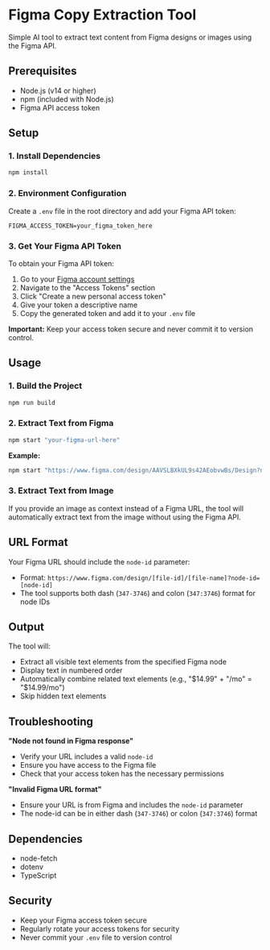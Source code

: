 # Figma Copy Extraction Tool

Simple AI tool to extract text content from Figma designs or images using the Figma API.

## Prerequisites

- Node.js (v14 or higher)
- npm (included with Node.js)
- Figma API access token

## Setup

### 1. Install Dependencies

```bash
npm install
```

### 2. Environment Configuration

Create a `.env` file in the root directory and add your Figma API token:

```env
FIGMA_ACCESS_TOKEN=your_figma_token_here
```

### 3. Get Your Figma API Token

To obtain your Figma API token:

1. Go to your [Figma account settings](https://www.figma.com/developers/api#access-tokens)
2. Navigate to the "Access Tokens" section
3. Click "Create a new personal access token"
4. Give your token a descriptive name
5. Copy the generated token and add it to your `.env` file

**Important:** Keep your access token secure and never commit it to version control.

## Usage

### 1. Build the Project

```bash
npm run build
```

### 2. Extract Text from Figma

```bash
npm start "your-figma-url-here"
```

**Example:**
```bash
npm start "https://www.figma.com/design/AAVSLBXkUL9s42AEobvwBs/Design?node-id=347-3746"
```

### 3. Extract Text from Image

If you provide an image as context instead of a Figma URL, the tool will automatically extract text from the image without using the Figma API.

## URL Format

Your Figma URL should include the `node-id` parameter:
- Format: `https://www.figma.com/design/[file-id]/[file-name]?node-id=[node-id]`
- The tool supports both dash (`347-3746`) and colon (`347:3746`) format for node IDs

## Output

The tool will:
- Extract all visible text elements from the specified Figma node
- Display text in numbered order
- Automatically combine related text elements (e.g., "$14.99" + "/mo" = "$14.99/mo")
- Skip hidden text elements

## Troubleshooting

**"Node not found in Figma response"**
- Verify your URL includes a valid `node-id`
- Ensure you have access to the Figma file
- Check that your access token has the necessary permissions

**"Invalid Figma URL format"**
- Ensure your URL is from Figma and includes the `node-id` parameter
- The node-id can be in either dash (`347-3746`) or colon (`347:3746`) format

## Dependencies

- node-fetch
- dotenv
- TypeScript

## Security

- Keep your Figma access token secure
- Regularly rotate your access tokens for security
- Never commit your `.env` file to version control 
